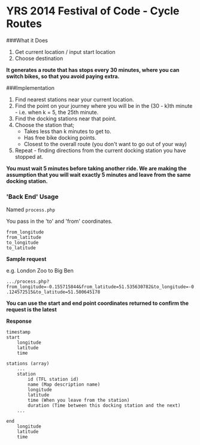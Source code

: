 YRS 2014 Festival of Code - Cycle Routes
========================================


###What it Does

1. Get current location / input start location
2. Choose destination

**It generates a route that has stops every 30 minutes, where you can switch bikes, so that you avoid paying extra.**

###Implementation

1. Find nearest stations near your current location.
2. Find the point on your journey where you will be in the (30 - k)th minute - i.e. when k = 5, the 25th minute.
3. Find the docking stations near that point.
4. Choose the station that;
	+ Takes less than k minutes to get to.
	+ Has free bike docking points.  
	+ Closest to the overall route (you don't want to go out of your way)
5. Repeat - finding directions from the current docking station you have stopped at.

**You must wait 5 minutes before taking another ride. We are making the assumption that you will wait exactly 5 minutes and leave from the same docking station.**

### 'Back End' Usage

Named `process.php`

You pass in the 'to' and 'from' coordinates.

`from_longitude`  
`from_latitude`  
`to_longitude`  
`to_latitude`

**Sample request**

e.g. London Zoo to Big Ben  

`.../process.php?from_longitude=-0.155715844&from_latitude=51.535630782&to_longitude=-0.124572515&to_latitude=51.500645178`

**You can use the start and end point coordinates returned to confirm the request is the latest**

**Response**

	timestamp
	start
		longitude
		latitude
		time
	
	stations (array)
		...
		station
			id (TFL station id)
			name (Map description name)
			longitude
			latitude
			time (When you leave from the station)
			duration (Time between this docking station and the next)
		...
	
	end
		longitude
		latitude
		time

